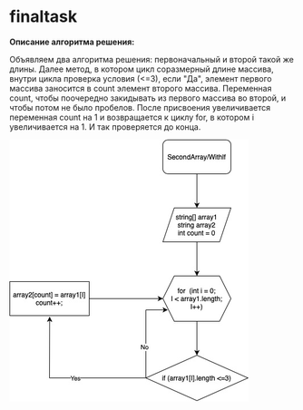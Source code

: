 # finaltask
**Описание алгоритма решения:**

Объявляем два алгоритма решения: первоначальный и второй такой же длины. Далее метод, в котором цикл соразмерный длине массива, внутри цикла проверка условия (<=3), если "Да", элемент первого массива заносится в count элемент второго массива. Переменная count, чтобы поочередно закидывать из первого массива во второй, и чтобы потом не было пробелов. После присвоения увеличивается переменная count на 1 и возвращается к циклу for, в котором i увеличивается на 1. И так проверяется до конца.

![Блок-схема алгоритма решения](Algoritm.jpg)